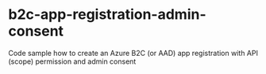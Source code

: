 # b2c-app-registration-admin-consent
Code sample how to create an Azure B2C (or AAD) app registration with API (scope) permission and admin consent

